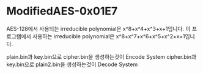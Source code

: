 # ModifiedAES-0x01E7
AES-128에서 사용되는 irreducible polynomial은 x^8+x^4+x^3+x+1입니다.
이 프로그램에서 사용하는 irreducible polynomial은 x^8+x^7+x^6+x^5+x^2+x+1입니다.

plain.bin과 key.bin으로 cipher.bin을 생성하는것이 Encode System
cipher.bin과 key.bin으로 plain2.bin을 생성하는것이 Decode System
